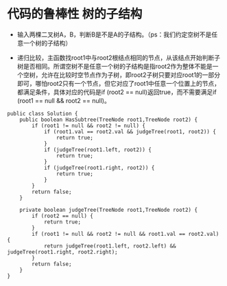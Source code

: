 # 代码的鲁棒性 树的子结构

* 输入两棵二叉树A，B，判断B是不是A的子结构。（ps：我们约定空树不是任意一个树的子结构）

* 递归比较，主函数找root1中与root2根结点相同的节点，从该结点开始判断子树是否相同。所谓空树不是任意一个树的子结构是指root2作为整体不能是一个空树，允许在比较时空节点作为子树，即root2子树只要对应root1的一部分即可，哪怕root2只有一个节点，但它对应了root1中任意一个位置上的节点，都满足条件，具体对应的代码是if (root2 == null)返回true，而不需要满足if (root1 == null && root2 == null)。

```
public class Solution {
    public boolean HasSubtree(TreeNode root1,TreeNode root2) {
        if (root1 != null && root2 != null) {
            if (root1.val == root2.val && judgeTree(root1, root2)) {
                return true;
            }
            if (judgeTree(root1.left, root2)) {
                return true;
            }
            if (judgeTree(root1.right, root2)) {
                return true;
            }
        }
        return false;
    }
    
    private boolean judgeTree(TreeNode root1,TreeNode root2) {
        if (root2 == null) {
            return true;
        }
        if (root1 != null && root2 != null && root1.val == root2.val) {
            return judgeTree(root1.left, root2.left) && judgeTree(root1.right, root2.right);
        }
        return false;
    }
}
```